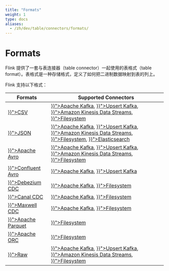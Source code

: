 ```yaml
---
title: "Formats"
weight: 1
type: docs
aliases:
  - /zh/dev/table/connectors/formats/
---
```

<!--
Licensed to the Apache Software Foundation (ASF) under one
or more contributor license agreements.  See the NOTICE file
distributed with this work for additional information
regarding copyright ownership.  The ASF licenses this file
to you under the Apache License, Version 2.0 (the
"License"); you may not use this file except in compliance
with the License.  You may obtain a copy of the License at

  http://www.apache.org/licenses/LICENSE-2.0

Unless required by applicable law or agreed to in writing,
software distributed under the License is distributed on an
"AS IS" BASIS, WITHOUT WARRANTIES OR CONDITIONS OF ANY
KIND, either express or implied.  See the License for the
specific language governing permissions and limitations
under the License.
-->

# Formats

Flink 提供了一套与表连接器（table connector）一起使用的表格式（table format）。表格式是一种存储格式，定义了如何把二进制数据映射到表的列上。

Flink 支持以下格式：

<table class="table table-bordered">
    <thead>
      <tr>
        <th class="text-left">Formats</th>
        <th class="text-left">Supported Connectors</th>
      </tr>
    </thead>
    <tbody>
        <tr>
          <td><a href="{{< ref "docs/connectors/table/formats/csv" >}}">CSV</a></td>
          <td><a href="{{< ref "docs/connectors/table/kafka" >}}">Apache Kafka</a>,
          <a href="{{< ref "docs/connectors/table/upsert-kafka" >}}">Upsert Kafka</a>,
          <a href="{{< ref "docs/connectors/table/kinesis" >}}">Amazon Kinesis Data Streams</a>,
          <a href="{{< ref "docs/connectors/table/filesystem" >}}">Filesystem</a></td>
        </tr>
        <tr>
         <td><a href="{{< ref "docs/connectors/table/formats/json" >}}">JSON</a></td>
         <td><a href="{{< ref "docs/connectors/table/kafka" >}}">Apache Kafka</a>,
          <a href="{{< ref "docs/connectors/table/upsert-kafka" >}}">Upsert Kafka</a>,
          <a href="{{< ref "docs/connectors/table/kinesis" >}}">Amazon Kinesis Data Streams</a>,
          <a href="{{< ref "docs/connectors/table/filesystem" >}}">Filesystem</a>,
          <a href="{{< ref "docs/connectors/table/elasticsearch" >}}">Elasticsearch</a></td>
        </tr>
        <tr>
          <td><a href="{{< ref "docs/connectors/table/formats/avro" >}}">Apache Avro</a></td>
          <td><a href="{{< ref "docs/connectors/table/kafka" >}}">Apache Kafka</a>,
           <a href="{{< ref "docs/connectors/table/upsert-kafka" >}}">Upsert Kafka</a>,
           <a href="{{< ref "docs/connectors/table/kinesis" >}}">Amazon Kinesis Data Streams</a>,
           <a href="{{< ref "docs/connectors/table/filesystem" >}}">Filesystem</a></td>
        </tr>
        <tr>
          <td><a href="{{< ref "docs/connectors/table/formats/avro-confluent" >}}">Confluent Avro</a></td>
          <td><a href="{{< ref "docs/connectors/table/kafka" >}}">Apache Kafka</a>,
           <a href="{{< ref "docs/connectors/table/upsert-kafka" >}}">Upsert Kafka</a></td>
        </tr>
        <tr>
         <td><a href="{{< ref "docs/connectors/table/formats/debezium" >}}">Debezium CDC</a></td>
          <td><a href="{{< ref "docs/connectors/table/kafka" >}}">Apache Kafka</a>,
           <a href="{{< ref "docs/connectors/table/filesystem" >}}">Filesystem</a></td>
        </tr>
        <tr>
         <td><a href="{{< ref "docs/connectors/table/formats/canal" >}}">Canal CDC</a></td>
          <td><a href="{{< ref "docs/connectors/table/kafka" >}}">Apache Kafka</a>,
           <a href="{{< ref "docs/connectors/table/filesystem" >}}">Filesystem</a></td>
        </tr>
        <tr>
         <td><a href="{{< ref "docs/connectors/table/formats/maxwell" >}}">Maxwell CDC</a></td>
          <td><a href="{{< ref "docs/connectors/table/kafka" >}}">Apache Kafka</a>,
           <a href="{{< ref "docs/connectors/table/filesystem" >}}">Filesystem</a></td>
        </tr>
        <tr>
         <td><a href="{{< ref "docs/connectors/table/formats/parquet" >}}">Apache Parquet</a></td>
         <td><a href="{{< ref "docs/connectors/table/filesystem" >}}">Filesystem</a></td>
        </tr>
        <tr>
         <td><a href="{{< ref "docs/connectors/table/formats/orc" >}}">Apache ORC</a></td>
         <td><a href="{{< ref "docs/connectors/table/filesystem" >}}">Filesystem</a></td>
        </tr>
        <tr>
        <td><a href="{{< ref "docs/connectors/table/formats/raw" >}}">Raw</a></td>
        <td><a href="{{< ref "docs/connectors/table/kafka" >}}">Apache Kafka</a>,
          <a href="{{< ref "docs/connectors/table/upsert-kafka" >}}">Upsert Kafka</a>,
          <a href="{{< ref "docs/connectors/table/kinesis" >}}">Amazon Kinesis Data Streams</a>,
          <a href="{{< ref "docs/connectors/table/filesystem" >}}">Filesystem</a></td>
        </tr>
    </tbody>
</table>
